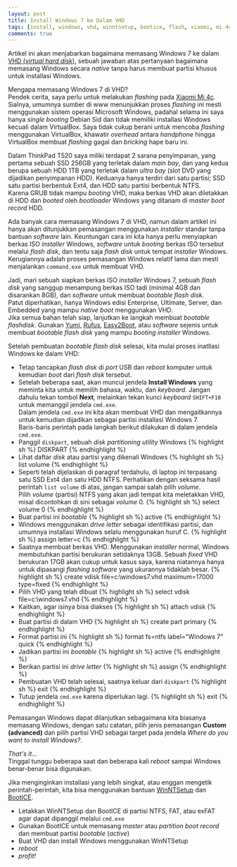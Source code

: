 ```yaml
---
layout: post
title: Install Windows 7 ke Dalam VHD
tags: [install, windows, vhd, winntsetup, bootice, flash, xiaomi, mi 4c]
comments: true
---
```


Artikel ini akan menjabarkan bagaimana memasang Windows 7 ke dalam [VHD (_virtual hard disk_)](https://en.wikipedia.org/wiki/VHD_(file_format)), sebuah jawaban atas pertanyaan bagaimana memasang Windows secara _native_ tanpa harus membuat partisi khusus untuk installasi Windows.

Mengapa memasang Windows 7 di VHD?  
Pendek cerita, saya perlu untuk melakukan _flashing_ pada [Xiaomi Mi 4c](http://www.gsmarena.com/xiaomi_mi_4c-7512.php). Sialnya, umumnya sumber di www menunjukkan proses _flashing_ ini mesti menggunakan sistem operasi Microsoft Windows, padahal selama ini saya hanya _single booting_ Debian Sid dan tidak memiliki installasi Windows kecuali dalam VirtualBox. Saya tidak cukup berani untuk mencoba _flashing_ menggunakan VirtualBox, khawatir _overhead_ antara _handphone_ hingga VirtualBox membuat _flashing_ gagal dan _bricking_ hape baru ini.

Dalam ThinkPad T520 saya miliki terdapat 2 sarana penyimpanan, yang pertama sebuah SSD 256GB yang terletak dalam _main bay_, dan yang kedua berupa sebuah HDD 1TB yang terletak dalam _ultra bay_ (slot DVD yang dijadikan penyimpanan HDD). Keduanya hanya terdiri dari satu partisi; SSD satu partisi berbentuk Ext4, dan HDD satu partisi berbentuk NTFS.  
Karena GRUB tidak mampu _booting_ VHD, maka berkas VHD akan diletakkan di HDD dan _booted_ oleh _bootloader_ Windows yang ditanam di _master boot record_ HDD.

Ada banyak cara memasang Windows 7 di VHD, namun dalam artikel ini hanya akan ditunjukkan pemasangan menggunakan _installer_ standar tanpa bantuan _software_ lain. Keuntungan cara ini kita hanya perlu menyiapkan berkas ISO _installer_ Windows, _software_ untuk _booting_ berkas ISO tersebut melalui _flash disk_, dan tentu saja _flash disk_ untuk tempat _installer_ Windows. Kerugiannya adalah proses pemasangan Windows relatif lama dan mesti menjalankan `command.exe` untuk membuat VHD.

Jadi, mari sebuah siapkan berkas ISO _installer_ Windows 7, sebuah _flash disk_ yang sanggup menampung berkas ISO tadi (minimal 4GB dan disarankan 8GB), dan _software_ untuk membuat _bootable flash disk_.  
Patut diperhatikan, hanya Windows edisi Enterprise, Ultimate, Server, dan Embedded yang mampu _native boot_ menggunakan VHD.  
Jika semua bahan telah siap, lanjutkan ke langkah membuat _bootable flashdisk_. Gunakan [Yumi](http://www.pendrivelinux.com/yumi-multiboot-usb-creator/), [Rufus](http://rufus.akeo.ie/), [Easy2Boot](http://www.easy2boot.com/), atau _software_ sejenis untuk membuat _bootable flash disk_ yang mampu _booting installer_ Windows.

Setelah pembuatan _bootable flash disk_ selesai, kita mulai proses inatllasi Windows ke dalam VHD:

- Tetap tancapkan _flash disk_ di _port_ USB dan _reboot_ komputer untuk kemudian _boot_ dari _flash disk_ tersebut.
- Setelah beberapa saat, akan muncul jendela **Install Windows** yang meminta kita untuk memilih bahasa, waktu, dan _keyboard_. Jangan dahulu tekan tombol **Next**, melainkan tekan kunci _keyboard_ `SHIFT+F10` untuk memanggil jendela `cmd.exe`.  
Dalam jendela `cmd.exe` ini kita akan membuat VHD dan mengaitkannya untuk kemudian dijadikan sebagai partisi installasi Windows 7.  
Baris-baris perintah pada langkah berikut dilakukan di dalam jendela `cmd.exe`.
- Panggil `diskpart`, sebuah _disk partitioning utility_ Windows
{% highlight sh %}
DISKPART
{% endhighlight %}
- Lihat daftar _disk_ atau partisi yang dikenali Windows
{% highlight sh %}
list volume
{% endhighlight %}
- Seperti telah dijelaskan di paragraf terdahulu, di laptop ini terpasang satu SSD Ext4 dan satu HDD NTFS. Perhatikan dengan seksama hasil perintah `list volume` di atas, jangan sampai salah pilih _volume_.  
Pilih _volume_ (partisi) NTFS yang akan jadi tempat kita meletakkan VHD, misal dicontohkan di sini sebagai _volume_ 0.
{% highlight sh %}
select volume 0
{% endhighlight %}
- Buat partisi ini _bootable_
{% highlight sh %}
active
{% endhighlight %}
- Windows menggunakan _drive letter_ sebagai identifikasi partisi, dan umumnya installasi Windows selalu menggunakan huruf C.
{% highlight sh %}
assign letter=c
{% endhighlight %}
- Saatnya membuat berkas VHD. Menggunakan _installer_ normal, Windows membutuhkan partisi berukuran setidaknya 13GB. Sebuah _fixed_ VHD berukuran 17GB akan cukup untuk kasus saya, karena niatannya hanya untuk dipasangi _flashing software_ yang ukurannya tidaklah besar.
{% highlight sh %}
create vdisk file=c:\windows7.vhd maximum=17000 type=fixed
{% endhighlight %}
- Pilih VHD yang telah dibuat
{% highlight sh %}
select vdisk file=c:\windows7.vhd
{% endhighlight %}
- Kaitkan, agar isinya bisa diakses
{% highlight sh %}
attach vdisk
{% endhighlight %}
- Buat partisi di dalam VHD
{% highlight sh %}
create part primary
{% endhighlight %}
- Format partisi ini
{% highlight sh %}
format fs=ntfs label="Windows 7" quick
{% endhighlight %}
- Jadikan partisi ini _bootable_
{% highlight sh %}
active
{% endhighlight %}
- Berikan partisi ini _drive letter_
{% highlight sh %}
assign
{% endhighlight %}
- Pembuatan VHD telah selesai, saatnya keluar dari `diskpart`
{% highlight sh %}
exit
{% endhighlight %}
- Tutup jendela `cmd.exe` karena diperlukan lagi.
{% highlight sh %}
exit
{% endhighlight %}

Pemasangan Windows dapat dilanjutkan sebagaimana kita biasanya memasang Windows, dengan satu catatan, pilih jenis pemasangan **Custom (advanced)** dan pilih partisi VHD sebagai target pada jendela _Where do you want to install Windows?_.

_That's it..._  
Tinggal tunggu beberapa saat dan beberapa kali _reboot_ sampai Windows benar-benar bisa digunakan.

Jika menginginkan installasi yang lebih singkat, atau enggan mengetik perintah-perintah, kita bisa menggunakan bantuan [WinNTSetup](http://www.msfn.org/board/topic/149612-winntsetup-v386) dan [BootICE](http://bbs.wuyou.net/forum.php?mod=viewthread&tid=57675).

- Letakkan WinNTSetup dan BootICE di partisi NTFS, FAT, atau exFAT agar dapat dipanggil melalui `cmd.exe`  
- Gunakan BootICE untuk memasang _master_ atau _partition boot record_ dan membuat partisi _bootable_ (_active_)  
- Buat VHD dan install Windows menggunakan WinNTSetup  
- _reboot_  
- _profit!_ 


